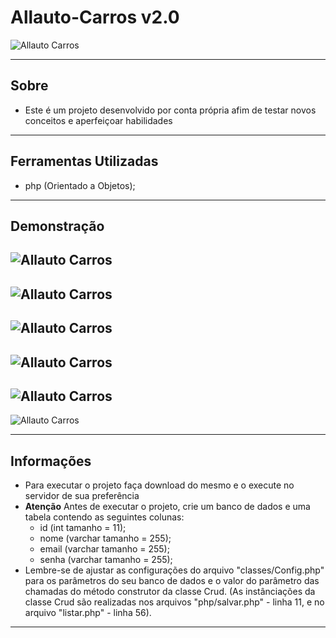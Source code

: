 # Allauto-Carros v2.0

![Allauto Carros](https://i.postimg.cc/G2SyPDDh/image.png)

---
## Sobre
- Este é um projeto desenvolvido por conta própria afim de testar novos conceitos e aperfeiçoar habilidades

---
## Ferramentas Utilizadas
- php (Orientado a Objetos);

---
## Demonstração

![Allauto Carros](https://i.postimg.cc/G2LDyyL9/image1.png)
---
![Allauto Carros](https://i.postimg.cc/tRm6sJLC/image2.png)
---
![Allauto Carros](https://i.postimg.cc/GmbbrJqB/image3.png)
---
![Allauto Carros](https://i.postimg.cc/SxQbHQxC/image4.png)
---
![Allauto Carros](https://i.postimg.cc/DftZVX9s/image5.png)
---
![Allauto Carros](https://i.postimg.cc/j2NRqMpf/image6.png)

---
## Informações
- Para executar o projeto faça download do mesmo e o execute no servidor de sua preferência
- **Atenção** Antes de executar o projeto, crie um banco de dados e uma tabela contendo as seguintes colunas:
  - id (int tamanho = 11);
  - nome (varchar tamanho = 255);
  - email (varchar tamanho = 255);
  - senha (varchar tamanho = 255);
- Lembre-se de ajustar as configurações do arquivo "classes/Config.php" para os parâmetros do seu banco de dados
e o valor do parâmetro das chamadas do método construtor da classe Crud. (As instânciações da classe Crud são
realizadas nos arquivos "php/salvar.php" - linha 11, e no arquivo "listar.php" - linha 56).

---

